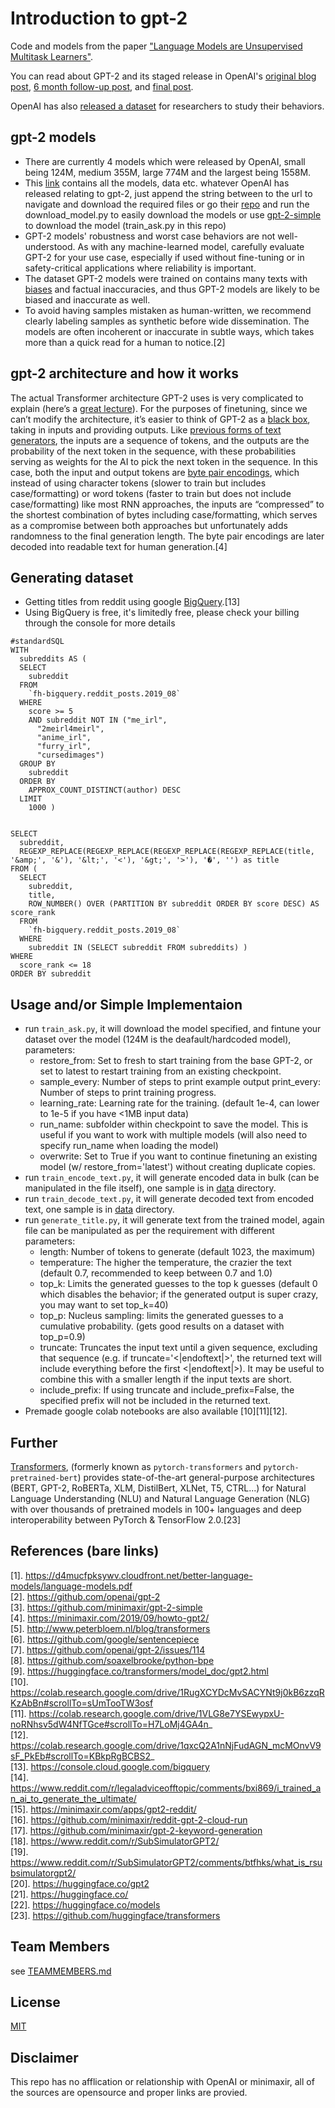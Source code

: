# Introduction to gpt-2

Code and models from the paper ["Language Models are Unsupervised Multitask Learners"](https://d4mucfpksywv.cloudfront.net/better-language-models/language-models.pdf).

You can read about GPT-2 and its staged release in OpenAI's [original blog post](https://blog.openai.com/better-language-models/), [6 month follow-up post](https://openai.com/blog/gpt-2-6-month-follow-up/), and [final post](https://www.openai.com/blog/gpt-2-1-5b-release/).

OpenAI has also [released a dataset](https://github.com/openai/gpt-2-output-dataset) for researchers to study their behaviors.


## gpt-2 models

- There are currently 4 models which were released by OpenAI, small being 124M, medium 355M, large 774M and the largest being 1558M.
- This [link](https://storage.googleapis.com/gpt-2/) contains all the models, data etc. whatever OpenAI has released relating to gpt-2, just append the string between <Key></Key> to the url to navigate and download the required files or go their [repo](https://github.com/openai/gpt-2) and run the download_model.py to easily download the models or use [gpt-2-simple](https://github.com/minimaxir/gpt-2-simple) to download the model (train_ask.py in this repo)
- GPT-2 models' robustness and worst case behaviors are not well-understood.  As with any machine-learned model, carefully evaluate GPT-2 for your use case, especially if used without fine-tuning or in safety-critical applications where reliability is important.
- The dataset GPT-2 models were trained on contains many texts with [biases](https://twitter.com/TomerUllman/status/1101485289720242177) and factual inaccuracies, and thus GPT-2 models are likely to be biased and inaccurate as well.
- To avoid having samples mistaken as human-written, we recommend clearly labeling samples as synthetic before wide dissemination. The models are often incoherent or inaccurate in subtle ways, which takes more than a quick read for a human to notice.[2]


## gpt-2 architecture and how it works

The actual Transformer architecture GPT-2 uses is very complicated to explain (here’s a [great lecture](http://www.peterbloem.nl/blog/transformers)). For the purposes of finetuning, since we can’t modify the architecture, it’s easier to think of GPT-2 as a [black box](https://en.wikipedia.org/wiki/Black_box), taking in inputs and providing outputs. Like [previous forms of text generators](https://karpathy.github.io/2015/05/21/rnn-effectiveness/), the inputs are a sequence of tokens, and the outputs are the probability of the next token in the sequence, with these probabilities serving as weights for the AI to pick the next token in the sequence. In this case, both the input and output tokens are [byte pair encodings](https://en.wikipedia.org/wiki/Byte_pair_encoding), which instead of using character tokens (slower to train but includes case/formatting) or word tokens (faster to train but does not include case/formatting) like most RNN approaches, the inputs are “compressed” to the shortest combination of bytes including case/formatting, which serves as a compromise between both approaches but unfortunately adds randomness to the final generation length. The byte pair encodings are later decoded into readable text for human generation.[4]


## Generating dataset

- Getting titles from reddit using google [BigQuery](https://console.cloud.google.com/bigquery).[13]
- Using BigQuery is free, it's limitedly free, please check your billing through the console for more details

```
#standardSQL
WITH
  subreddits AS (
  SELECT
    subreddit
  FROM
    `fh-bigquery.reddit_posts.2019_08`
  WHERE
    score >= 5
    AND subreddit NOT IN ("me_irl",
      "2meirl4meirl",
      "anime_irl",
      "furry_irl",
      "cursedimages")
  GROUP BY
    subreddit
  ORDER BY
    APPROX_COUNT_DISTINCT(author) DESC
  LIMIT
    1000 )
    

SELECT
  subreddit,
  REGEXP_REPLACE(REGEXP_REPLACE(REGEXP_REPLACE(REGEXP_REPLACE(title, '&amp;', '&'), '&lt;', '<'), '&gt;', '>'), '�', '') as title
FROM (
  SELECT
    subreddit,
    title,
    ROW_NUMBER() OVER (PARTITION BY subreddit ORDER BY score DESC) AS score_rank
  FROM
    `fh-bigquery.reddit_posts.2019_08`
  WHERE
    subreddit IN (SELECT subreddit FROM subreddits) )
WHERE
  score_rank <= 18
ORDER BY subreddit
```


## Usage and/or Simple Implementaion

- run ```train_ask.py```, it will download the model specified, and fintune your dataset over the model (124M is the deafault/hardcoded model), parameters:
    * restore_from: Set to fresh to start training from the base GPT-2, or set to latest to restart training from an existing checkpoint.
    * sample_every: Number of steps to print example output
    print_every: Number of steps to print training progress.
    * learning_rate: Learning rate for the training. (default 1e-4, can lower to 1e-5 if you have <1MB input data)
    * run_name: subfolder within checkpoint to save the model. This is useful if you want to work with multiple models (will also need to specify run_name when loading the model)
    * overwrite: Set to True if you want to continue finetuning an existing model (w/ restore_from='latest') without creating duplicate copies.
- run ```train_encode_text.py```, it will generate encoded data in bulk (can be manipulated in the file itself), one sample is in [data](./reddit_titles_encoded.txt) directory.
- run ```train_decode_text.py```, it will generate decoded text from encoded text, one sample is in [data](./data/reddit_titles_decoded.txt) directory.
- run ```generate_title.py```, it will generate text from the trained model, again file can be manipulated as per the requirement with different parameters:
    * length: Number of tokens to generate (default 1023, the maximum)
    * temperature: The higher the temperature, the crazier the text (default 0.7, recommended to keep between 0.7 and 1.0)
    * top_k: Limits the generated guesses to the top k guesses (default 0 which disables the behavior; if the generated output is super crazy, you may want to set top_k=40)
    * top_p: Nucleus sampling: limits the generated guesses to a cumulative probability. (gets good results on a dataset with top_p=0.9)
    * truncate: Truncates the input text until a given sequence, excluding that sequence (e.g. if truncate='<|endoftext|>', the returned text will include everything before the first <|endoftext|>). It may be useful to combine this with a smaller length if the input texts are short.
    * include_prefix: If using truncate and include_prefix=False, the specified prefix will not be included in the returned text.
- Premade google colab notebooks are also available [10][11][12].


## Further

[Transformers](https://github.com/huggingface/transformers), (formerly known as ```pytorch-transformers``` and ```pytorch-pretrained-bert```) provides state-of-the-art general-purpose architectures (BERT, GPT-2, RoBERTa, XLM, DistilBert, XLNet, T5, CTRL...) for Natural Language Understanding (NLU) and Natural Language Generation (NLG) with over thousands of pretrained models in 100+ languages and deep interoperability between PyTorch & TensorFlow 2.0.[23]


## References (bare links)

[1]. https://d4mucfpksywv.cloudfront.net/better-language-models/language-models.pdf
<br>[2]. https://github.com/openai/gpt-2
<br>[3]. https://github.com/minimaxir/gpt-2-simple
<br>[4]. https://minimaxir.com/2019/09/howto-gpt2/
<br>[5]. http://www.peterbloem.nl/blog/transformers
<br>[6]. https://github.com/google/sentencepiece
<br>[7]. https://github.com/openai/gpt-2/issues/114
<br>[8]. https://github.com/soaxelbrooke/python-bpe
<br>[9]. https://huggingface.co/transformers/model_doc/gpt2.html
<br>[10]. https://colab.research.google.com/drive/1RugXCYDcMvSACYNt9j0kB6zzqRKzAbBn#scrollTo=sUmTooTW3osf
<br>[11]. https://colab.research.google.com/drive/1VLG8e7YSEwypxU-noRNhsv5dW4NfTGce#scrollTo=H7LoMj4GA4n_
<br>[12]. https://colab.research.google.com/drive/1qxcQ2A1nNjFudAGN_mcMOnvV9sF_PkEb#scrollTo=KBkpRgBCBS2_
<br>[13]. https://console.cloud.google.com/bigquery
<br>[14]. https://www.reddit.com/r/legaladviceofftopic/comments/bxi869/i_trained_an_ai_to_generate_the_ultimate/
<br>[15]. https://minimaxir.com/apps/gpt2-reddit/
<br>[16]. https://github.com/minimaxir/reddit-gpt-2-cloud-run
<br>[17]. https://github.com/minimaxir/gpt-2-keyword-generation
<br>[18]. https://www.reddit.com/r/SubSimulatorGPT2/
<br>[19]. https://www.reddit.com/r/SubSimulatorGPT2/comments/btfhks/what_is_rsubsimulatorgpt2/
<br>[20]. https://huggingface.co/gpt2
<br>[21]. https://huggingface.co/
<br>[22]. https://huggingface.co/models
<br>[23]. https://github.com/huggingface/transformers


## Team Members

see [TEAMMEMBERS.md](./TEAMMEMBERS.md)

## License 

[MIT](./LICENSE)


## Disclaimer 

This repo has no afflication or relationship with OpenAI or minimaxir, all of the sources are opensource and proper links are provied.